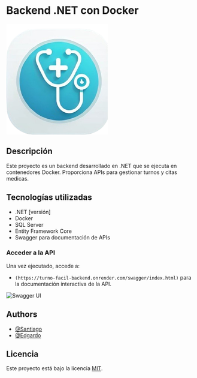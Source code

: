 # Backend .NET con Docker

![Logo](https://raw.githubusercontent.com/rgarrodeltreecomar/turnoFacilFront/master/public/logoApplogin.png)



## Descripción
Este proyecto es un backend desarrollado en .NET que se ejecuta en contenedores Docker. Proporciona APIs para gestionar turnos y citas medicas.

## Tecnologías utilizadas
- .NET [versión]
- Docker
- SQL Server 
- Entity Framework Core
- Swagger para documentación de APIs



### Acceder a la API
Una vez ejecutado, accede a:
- `(https://turno-facil-backend.onrender.com/swagger/index.html)` para la documentación interactiva de la API.

![Swagger UI](https://raw.githubusercontent.com/swagger-api/swagger.io/wordpress/images/assets/SW-logo-clr.png)



## Authors
- [@Santiago](https://github.com/SantiSSD)
- [@Edgardo](https://github.com/EdgardoUncos)


## Licencia
Este proyecto está bajo la licencia [MIT](LICENSE).

